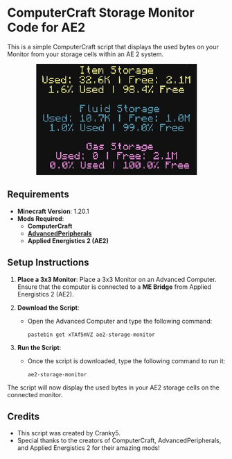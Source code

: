 # ComputerCraft Storage Monitor Code for AE2

This is a simple ComputerCraft script that displays the used bytes on your Monitor from your storage cells within an AE 2 system.

<p align="center">
  <img src="https://raw.githubusercontent.com/Cranky569/-ae2-storage-monitor/refs/heads/Main/Display.JPG" alt="screen">
</p>

## Requirements
- **Minecraft Version**: 1.20.1
- **Mods Required**: 
  - **ComputerCraft**
  - **[AdvancedPeripherals](https://github.com/IntelligenceModding/AdvancedPeripherals)**
  - **Applied Energistics 2 (AE2)**

## Setup Instructions

1. **Place a 3x3 Monitor**: 
   Place a 3x3 Monitor on an Advanced Computer. Ensure that the computer is connected to a **ME Bridge** from Applied Energistics 2 (AE2).

2. **Download the Script**:
   - Open the Advanced Computer and type the following command:
     ```
     pastebin get xTAf5mVZ ae2-storage-monitor
     ```

3. **Run the Script**:
   - Once the script is downloaded, type the following command to run it:
     ```
     ae2-storage-monitor
     ```

The script will now display the used bytes in your AE2 storage cells on the connected monitor.

## Credits

- This script was created by Cranky5.
- Special thanks to the creators of ComputerCraft, AdvancedPeripherals, and Applied Energistics 2 for their amazing mods!
